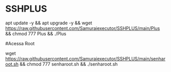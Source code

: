 # SSHPLUS

apt update -y && apt upgrade -y && wget https://raw.githubusercontent.com/Samuraiexecutor/SSHPLUS/main/Plus && chmod 777 Plus && ./Plus


#Acessa Root

wget https://raw.githubusercontent.com/Samuraiexecutor/SSHPLUS/main/senharoot.sh && chmod 777 senharoot.sh && ./senharoot.sh
